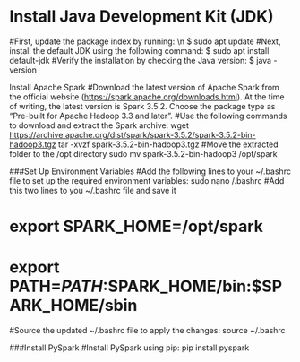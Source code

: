#  Install Java Development Kit (JDK)
#First, update the package index by running: \n
$ sudo apt update
#Next, install the default JDK using the following command:
$ sudo apt install default-jdk
#Verify the installation by checking the Java version:
$ java -version

Install Apache Spark
#Download the latest version of Apache Spark from the official website (https://spark.apache.org/downloads.html). At the time of writing, the latest version is Spark 3.5.2. Choose the package type as “Pre-built for Apache Hadoop 3.3 and later”.
#Use the following commands to download and extract the Spark archive:
wget https://archive.apache.org/dist/spark/spark-3.5.2/spark-3.5.2-bin-hadoop3.tgz 
tar -xvzf spark-3.5.2-bin-hadoop3.tgz
#Move the extracted folder to the /opt directory
sudo mv spark-3.5.2-bin-hadoop3 /opt/spark

###Set Up Environment Variables
#Add the following lines to your ~/.bashrc file to set up the required environment variables:
sudo nano /.bashrc
#Add this two lines to you ~/.bashrc file and save it
#	export SPARK_HOME=/opt/spark
#	export PATH=$PATH:$SPARK_HOME/bin:$SPARK_HOME/sbin
#Source the updated ~/.bashrc file to apply the changes:
source ~/.bashrc

###Install PySpark
#Install PySpark using pip:
pip install pyspark

